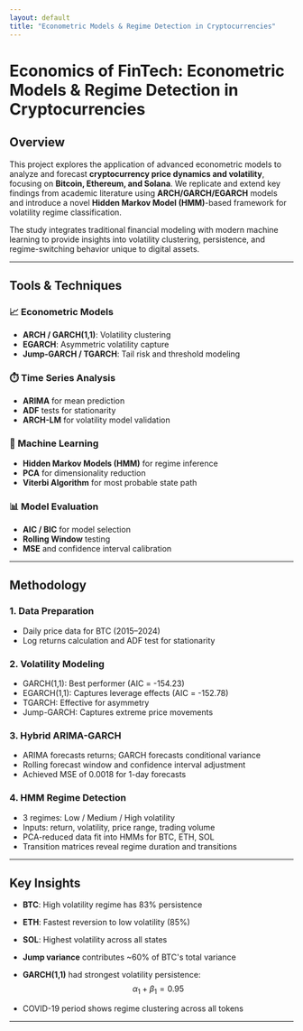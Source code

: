 ```yaml
---
layout: default
title: "Econometric Models & Regime Detection in Cryptocurrencies"
---
```


# Economics of FinTech: Econometric Models & Regime Detection in Cryptocurrencies

## Overview

This project explores the application of advanced econometric models to analyze and forecast **cryptocurrency price dynamics and volatility**, focusing on **Bitcoin, Ethereum, and Solana**. We replicate and extend key findings from academic literature using **ARCH/GARCH/EGARCH** models and introduce a novel **Hidden Markov Model (HMM)**-based framework for volatility regime classification.

The study integrates traditional financial modeling with modern machine learning to provide insights into volatility clustering, persistence, and regime-switching behavior unique to digital assets.

---

## Tools & Techniques

### 📈 Econometric Models
- **ARCH / GARCH(1,1)**: Volatility clustering
- **EGARCH**: Asymmetric volatility capture
- **Jump-GARCH / TGARCH**: Tail risk and threshold modeling

### ⏱️ Time Series Analysis
- **ARIMA** for mean prediction
- **ADF** tests for stationarity
- **ARCH-LM** for volatility model validation

### 🤖 Machine Learning
- **Hidden Markov Models (HMM)** for regime inference
- **PCA** for dimensionality reduction
- **Viterbi Algorithm** for most probable state path

### 📊 Model Evaluation
- **AIC / BIC** for model selection
- **Rolling Window** testing
- **MSE** and confidence interval calibration

---

## Methodology

### 1. **Data Preparation**
- Daily price data for BTC (2015–2024)
- Log returns calculation and ADF test for stationarity

### 2. **Volatility Modeling**
- GARCH(1,1): Best performer (AIC = -154.23)
- EGARCH(1,1): Captures leverage effects (AIC = -152.78)
- TGARCH: Effective for asymmetry
- Jump-GARCH: Captures extreme price movements

### 3. **Hybrid ARIMA-GARCH**
- ARIMA forecasts returns; GARCH forecasts conditional variance
- Rolling forecast window and confidence interval adjustment
- Achieved MSE of 0.0018 for 1-day forecasts

### 4. **HMM Regime Detection**
- 3 regimes: Low / Medium / High volatility
- Inputs: return, volatility, price range, trading volume
- PCA-reduced data fit into HMMs for BTC, ETH, SOL
- Transition matrices reveal regime duration and transitions

---

## Key Insights

- **BTC**: High volatility regime has 83% persistence
- **ETH**: Fastest reversion to low volatility (85%)
- **SOL**: Highest volatility across all states

- **Jump variance** contributes ~60% of BTC's total variance
- **GARCH(1,1)** had strongest volatility persistence:  
  $$\alpha_1 + \beta_1 = 0.95$$
- COVID-19 period shows regime clustering across all tokens

---
